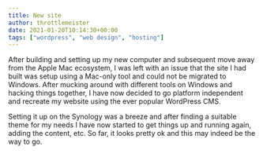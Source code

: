 ```yaml
---
title: New site
author: throttlemeister
date: 2021-01-20T10:14:30+00:00
tags: ["wordpress", "web design", "hosting"]
---
```

After building and setting up my new computer and subsequent move away from the Apple Mac ecosystem, I was left with an issue that the site I had built was setup using a Mac-only tool and could not be migrated to Windows. After mucking around with different tools on Windows and hacking things together, I have now decided to go platform independent and recreate my website using the ever popular WordPress CMS.

Setting it up on the Synology was a breeze and after finding a suitable theme for my needs I have now started to get things up and running again, adding the content, etc. So far, it looks pretty ok and this may indeed be the way to go.
